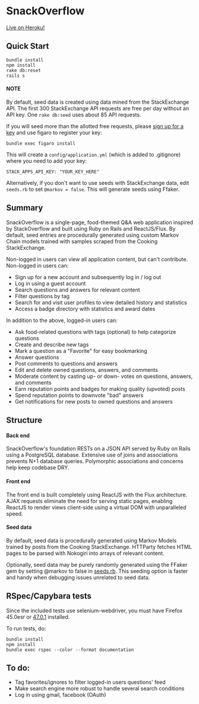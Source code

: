 # SnackOverflow

[Live on Heroku!][live]

## Quick Start

```
bundle install
npm install
rake db:reset
rails s
```

#### NOTE

By default, seed data is created using data mined from the StackExchange API.
The first 300 StackExchange API requests are free per day without an API key.
One `rake db:seed` uses about 85 API requests.

If you will seed more than the allotted free requests, please [sign up for a key][StackExchange-key-signup] and use figaro to register your key:

```
bundle exec figaro install
```

This will create a ```config/application.yml``` (which is added to .gitignore)
where you need to add your key:

```
STACK_APPS_API_KEY: "YOUR_KEY_HERE"
```

Alternatively, if you don't want to use seeds with StackExchange data, edit
`seeds.rb` to set `@markov = false`. This will generate seeds using Ffaker.

## Summary

SnackOverflow is a single-page, food-themed Q&A web application inspired by
StackOverflow and built using Ruby on Rails and ReactJS/Flux. By default, seed
entries are procedurally generated using custom Markov Chain models trained with
samples scraped from the Cooking StackExchange.

Non-logged in users can view all application content, but can't contribute. Non-logged in users can:

* Sign up for a new account and subsequently log in / log out
* Log in using a guest account
* Search questions and answers for relevant content
* Filter questions by tag
* Search for and visit user profiles to view detailed history and statistics
* Access a badge directory with statistics and award dates

In addition to the above, logged-in users can:

* Ask food-related questions with tags (optional) to help categorize questions
* Create and describe new tags
* Mark a question as a "Favorite" for easy bookmarking
* Answer questions
* Post comments to questions and answers
* Edit and delete owned questions, answers, and comments
* Moderate content by casting up- or down- votes on questions, answers, and comments
* Earn reputation points and badges for making quality (upvoted) posts
* Spend reputation points to downvote "bad" answers
* Get notifications for new posts to owned questions and answers

## Structure

#### Back end

SnackOverflow's foundation RESTs on a JSON API served by Ruby on Rails using a
PostgreSQL database. Extensive use of joins and associations prevents N+1
database queries. Polymorphic associations and concerns help keep codebase DRY.

#### Front end

The front end is built completely using ReactJS with the Flux architecture. AJAX
requests eliminate the need for serving static pages, enabling ReactJS to render
views client-side using a virtual DOM with unparalleled speed.

#### Seed data

By default, seed data is procedurally generated using Markov Models trained by
posts from the Cooking StackExchange. HTTParty fetches HTML pages to be parsed
with Nokogiri into arrays of relevant content.

Optionally, seed data may be purely randomly generated using the FFaker gem by
setting @markov to false in [seeds.rb][seeds]. This seeding option is faster and
handy when debugging issues unrelated to seed data.

## RSpec/Capybara tests

Since the included tests use selenium-webdriver, you must have Firefox 45.0esr
or [47.0.1][firefox47] installed.

To run tests, do:

```
bundle install
npm install
bundle exec rspec --color --format documentation
```

## To do:

* Tag favorites/ignores to filter logged-in users questions' feed
* Make search engine more robust to handle several search conditions
* Log in using gmail, facebook (OAuth)

[StackExchange-key-signup]: http://stackapps.com/apps/oauth/register
[firefox47]: https://ftp.mozilla.org/pub/firefox/releases/47.0.1/
[live]: http://www.snackoverflow.xyz
[seeds]: https://github.com/fndelacruz/SnackOverflow/blob/master/db/seeds.rb
